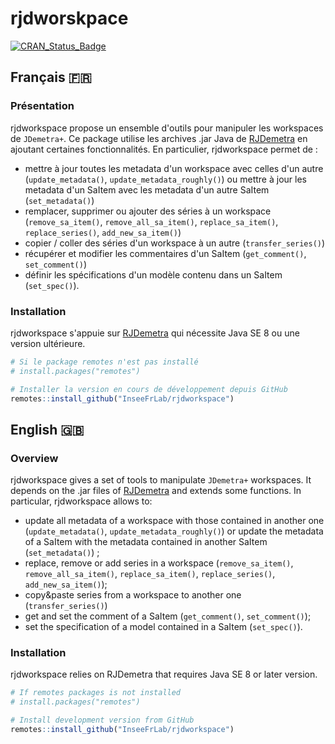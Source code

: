 # rjdworskpace

[![CRAN\_Status\_Badge](http://www.r-pkg.org/badges/version/rjdworkspace)](https://cran.r-project.org/package=rjdworkspace)

## Français 🇫🇷

### Présentation

rjdworkspace propose un ensemble d'outils pour manipuler les workspaces de `JDemetra+`. Ce package utilise les archives .jar Java de [RJDemetra](https://github.com/nbbrd/rjdemetra) en ajoutant certaines fonctionnalités. En particulier, rjdworkspace permet de :

- mettre à jour toutes les metadata d'un workspace avec celles d'un autre (`update_metadata()`, `update_metadata_roughly()`) ou mettre à jour les metadata d'un SaItem avec les metadata d'un autre SaItem (`set_metadata()`) 
- remplacer, supprimer ou ajouter des séries à un workspace (`remove_sa_item()`, `remove_all_sa_item()`, `replace_sa_item()`, `replace_series()`, `add_new_sa_item()`)
- copier / coller des séries d'un workspace à un autre (`transfer_series()`)
- récupérer et modifier les commentaires d'un SaItem (`get_comment()`, `set_comment()`)
- définir les spécifications d'un modèle contenu dans un SaItem (`set_spec()`).

### Installation

rjdworkspace s'appuie sur [RJDemetra](https://github.com/nbbrd/rjdemetra) qui nécessite Java SE 8 ou une version ultérieure.

``` r
# Si le package remotes n'est pas installé
# install.packages("remotes")

# Installer la version en cours de développement depuis GitHub
remotes::install_github("InseeFrLab/rjdworkspace")
```

## English 🇬🇧

### Overview

rjdworkspace gives a set of tools to manipulate `JDemetra+` workspaces.
It depends on the .jar files of
[RJDemetra](https://github.com/nbbrd/rjdemetra) and extends some
functions. In particular, rjdworkspace allows to:

- update all metadata of a workspace with those contained in another
  one (`update_metadata()`, `update_metadata_roughly()`) or update the
  metadata of a SaItem with the metadata contained in another SaItem
  (`set_metadata()`) ;  
- replace, remove or add series in a workspace (`remove_sa_item()`,
  `remove_all_sa_item()`, `replace_sa_item()`, `replace_series()`,
  `add_new_sa_item()`);  
- copy\&paste series from a workspace to another one
  (`transfer_series()`)
- get and set the comment of a SaItem (`get_comment()`,
  `set_comment()`);
- set the specification of a model contained in a SaItem
  (`set_spec()`).

### Installation

rjdworkspace relies on RJDemetra that requires Java SE 8 or later
version.

``` r
# If remotes packages is not installed
# install.packages("remotes")

# Install development version from GitHub
remotes::install_github("InseeFrLab/rjdworkspace")
```
